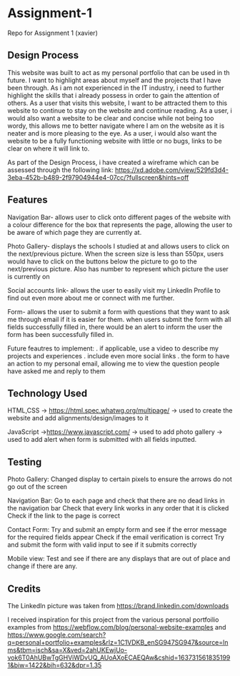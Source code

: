 # Assignment-1
Repo for Assignment 1 (xavier) 

Design Process
--------------
This website was built to act as my personal portfolio that can be used in th future. I want to highlight areas about myself and the projects that I have been through.
As i am not experienced in the IT industry, i need to further highlight the skills that i already possess in order to gain the attention of others.
As a user that visits this website, I want to be attracted them to this website to continue to stay on the website and continue reading. 
As a user, i would also want a website to be clear and concise while not being too wordy, this allows me to better navigate where I am on the website as it is neater and is more pleasing to the eye. 
As a user, i would also want the website to be a fully functioning website with little or no bugs, links to be clear on where it will link to.

As part of the Design Process, i have created a wireframe which can be assessed through the following link:
https://xd.adobe.com/view/529fd3d4-3eba-452b-b489-2f97904944e4-07cc/?fullscreen&hints=off

Features
--------
Navigation Bar- allows user to click onto different pages of the website with a colour difference for the box that represents the page, allowing the user to be aware of which page they are currently at.

Photo Gallery- displays the schools I studied at and allows users to click on the next/previous picture. When the screen size is less than 550px, users would have to click on the buttons below the picture to go to the next/previous picture. Also has number to represent which picture the user is currently on

Social accounts link- allows the user to easily visit my LinkedIn Profile to find out even more about me or connect with me further.

Form- allows the user to submit a form with questions that they want to ask me through email if it is easier for them.
when users submit the form with all fields successfully filled in, there would be an alert to inform the user the form has been successfully filled in.

Future feautres to implement:
. if applicable, use a video to describe my projects and experiences
. include even more social links
. the form to have an action to my personal email, allowing me to view the question people have asked me and reply to them

Technology Used
---------------
HTML,CSS
-> https://html.spec.whatwg.org/multipage/
-> used to create the website and add alignments/design/images to it

JavaScript
->https://www.javascript.com/
-> used to add photo gallery
-> used to add alert when form is submitted with all fields inputted.

Testing
-------
Photo Gallery:
  Changed display to certain pixels to ensure the arrows do not go out of the screen

Navigation Bar: 
  Go to each page and check that there are no dead links in the navigation bar
  Check that every link works in any order that it is clicked
  Check if the link to the page is correct

Contact Form:
  Try and submit an empty form and see if the error message for the required fields appear
  Check if the email verification is correct
  Try and submit the form with valid input to see if it submits correctly

Mobile view:
  Test and see if there are any displays that are out of place and change if there are any.

Credits
------- 
The LinkedIn picture was taken from https://brand.linkedin.com/downloads

I received inspiration for this project from the various personal portfoilio examples from https://webflow.com/blog/personal-website-examples and https://www.google.com/search?q=personal+portfolio+examples&rlz=1C1VDKB_enSG947SG947&source=lnms&tbm=isch&sa=X&ved=2ahUKEwjUo-vok6T0AhUBwTgGHViWDvUQ_AUoAXoECAEQAw&cshid=1637315618351991&biw=1422&bih=632&dpr=1.35
